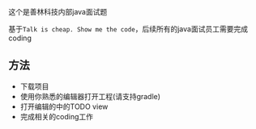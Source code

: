 这个是善林科技内部java面试题

基于`Talk is cheap. Show me the code`，后续所有的java面试员工需要完成coding

## 方法

* 下载项目
* 使用你熟悉的编辑器打开工程(请支持gradle)
* 打开编辑的中的TODO view
* 完成相关的coding工作
